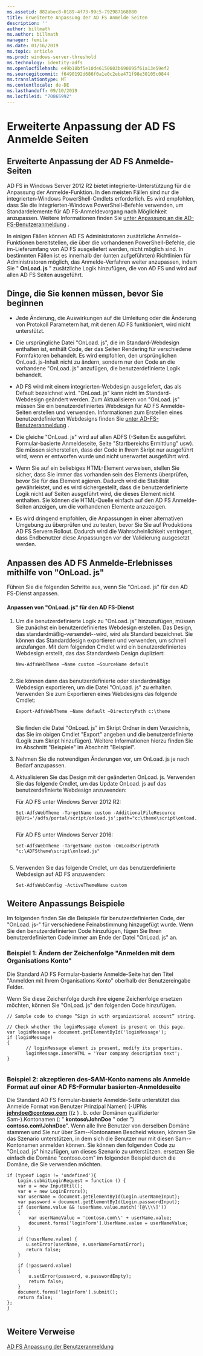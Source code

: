```yaml
---
ms.assetid: 882abec8-0189-4f73-99c5-792987168080
title: Erweiterte Anpassung der AD FS Anmelde Seiten
description: ''
author: billmath
ms.author: billmath
manager: femila
ms.date: 01/16/2019
ms.topic: article
ms.prod: windows-server-threshold
ms.technology: identity-adfs
ms.openlocfilehash: e49b18bf5e10de6150603b690095f61a13e59ef2
ms.sourcegitcommit: f6490192d686f0a1e0c2ebe471f98e30105c0844
ms.translationtype: MT
ms.contentlocale: de-DE
ms.lasthandoff: 09/10/2019
ms.locfileid: "70865992"
---
```

# <a name="advanced-customization-of-ad-fs-sign-in-pages"></a>Erweiterte Anpassung der AD FS Anmelde Seiten

  
## <a name="advanced-customization-of-ad-fs-sign-in-pages"></a>Erweiterte Anpassung der AD FS Anmelde\-Seiten  
AD FS in Windows Server 2012 R2 bietet integrierte\-Unterstützung für die Anpassung der Anmelde\-Funktion. In den meisten Fällen sind nur die integrierten\-Windows PowerShell-Cmdlets erforderlich.  Es wird empfohlen, dass Sie die integrierten\-Windows PowerShell-Befehle verwenden, um Standardelemente für AD FS\-Anmeldevorgang nach Möglichkeit anzupassen.  Weitere Informationen finden Sie [unter Anpassung an die AD-FS-Benutzeranmeldung](AD-FS-user-sign-in-customization.md) .  
  
In einigen Fällen können AD FS Administratoren zusätzliche Anmelde\-Funktionen bereitstellen, die über die vorhandenen PowerShell-Befehle, die im\-Lieferumfang von AD FS ausgeliefert werden, nicht möglich sind. In bestimmten Fällen ist es innerhalb der \(unten aufgeführten\) Richtlinien für Administratoren möglich, das Anmelde\-Verfahren weiter anzupassen, indem Sie " **OnLoad. js** " zusätzliche Logik hinzufügen, die von AD FS und wird auf allen AD FS Seiten ausgeführt.  
  
## <a name="things-to-know-before-you-start"></a>Dinge, die Sie kennen müssen, bevor Sie beginnen  
  
-   Jede Änderung, die Auswirkungen auf die Umleitung oder die Änderung von Protokoll Parametern hat, mit denen AD FS funktioniert, wird nicht unterstützt.
  
-   Die ursprüngliche Datei "OnLoad. js", die im Standard-Webdesign enthalten ist, enthält Code, der das Seiten Rendering für verschiedene Formfaktoren behandelt. Es wird empfohlen, den ursprünglichen OnLoad. js-Inhalt nicht zu ändern, sondern nur den Code an die vorhandene "OnLoad. js" anzufügen, die benutzerdefinierte Logik behandelt.  
  
-   AD FS wird mit einem integrierten\-Webdesign ausgeliefert, das als Default bezeichnet wird. "OnLoad. js" kann nicht im Standard-Webdesign geändert werden. Zum Aktualisieren von "OnLoad. js" müssen Sie ein benutzerdefiniertes Webdesign für AD FS Anmelde\-Seiten erstellen und verwenden.  Informationen zum Erstellen eines benutzerdefinierten Webdesigns finden Sie [unter AD-FS-Benutzeranmeldung](AD-FS-user-sign-in-customization.md) .  
  
-   Die gleiche "OnLoad. js" wird auf allen ADFS \(-Seiten Ex ausgeführt. Formular\-basierte Anmeldeseite, Seite "Startbereichs Ermittlung" usw\). Sie müssen sicherstellen, dass der Code in Ihrem Skript nur ausgeführt wird, wenn er entworfen wurde und nicht unerwartet ausgeführt wird.  
  
-   Wenn Sie auf ein beliebiges HTML-Element verweisen, stellen Sie sicher, dass Sie immer das vorhanden sein des Elements überprüfen, bevor Sie für das Element agieren. Dadurch wird die Stabilität gewährleistet, und es wird sichergestellt, dass die benutzerdefinierte Logik nicht auf Seiten ausgeführt wird, die dieses Element nicht enthalten. Sie können die HTML-Quelle einfach auf den AD FS Anmelde\-Seiten anzeigen, um die vorhandenen Elemente anzuzeigen.  
  
-   Es wird dringend empfohlen, die Anpassungen in einer alternativen Umgebung zu überprüfen und zu testen, bevor Sie Sie auf Produktions AD FS Servern Rollout. Dadurch wird die Wahrscheinlichkeit verringert, dass Endbenutzer diese Anpassungen vor der Validierung ausgesetzt werden.  
  
## <a name="customizing-the-ad-fs-sign-in-experience-by-using-onloadjs"></a>Anpassen des AD FS Anmelde\-Erlebnisses mithilfe von "OnLoad. js"  
Führen Sie die folgenden Schritte aus, wenn Sie "OnLoad. js" für den AD FS-Dienst anpassen.  
  
#### <a name="customizing-onloadjs-for-the-ad-fs-service"></a>Anpassen von "OnLoad. js" für den AD FS-Dienst  
  
1.  Um die benutzerdefinierte Logik zu "OnLoad. js" hinzuzufügen, müssen Sie zunächst ein benutzerdefiniertes Webdesign erstellen. Das Design, das standardmäßig\-versendet\-\-wird, wird als Standard bezeichnet. Sie können das Standarddesign exportieren und verwenden, um schnell anzufangen. Mit dem folgenden Cmdlet wird ein benutzerdefiniertes Webdesign erstellt, das das Standardweb Design dupliziert:  
  
    ```  
    New-AdfsWebTheme –Name custom –SourceName default  
  
    ```  
  
2.  Sie können dann das benutzerdefinierte oder standardmäßige Webdesign exportieren, um die Datei "OnLoad. js" zu erhalten. Verwenden Sie zum Exportieren eines Webdesigns das folgende Cmdlet:  
  
    ```  
    Export-AdfsWebTheme –Name default –DirectoryPath c:\theme  
  
    ```  
  
    Sie finden die Datei "OnLoad. js" im Skript Ordner in dem Verzeichnis, das Sie im obigen Cmdlet "Export" angeben und die benutzerdefinierte \(Logik zum Skript hinzufügen\). Weitere Informationen hierzu finden Sie im Abschnitt "Beispiele" im Abschnitt "Beispiel".  
  
3.  Nehmen Sie die notwendigen Änderungen vor, um OnLoad. js je nach Bedarf anzupassen.  
  
4.  Aktualisieren Sie das Design mit der geänderten OnLoad. js. Verwenden Sie das folgende Cmdlet, um das Update OnLoad. js auf das benutzerdefinierte Webdesign anzuwenden:  

     Für AD FS unter Windows Server 2012 R2:  

    ```  
    Set-AdfsWebTheme -TargetName custom -AdditionalFileResource @{Uri='/adfs/portal/script/onload.js';path="c:\theme\script\onload.js"}  
  
    ```  
    Für AD FS unter Windows Server 2016:

     ```  
    Set-AdfsWebTheme -TargetName custom -OnLoadScriptPath "c:\ADFStheme\script\onload.js"   
  
    ```  
  
5.  Verwenden Sie das folgende Cmdlet, um das benutzerdefinierte Webdesign auf AD FS anzuwenden:  
  
    ```  
    Set-AdfsWebConfig -ActiveThemeName custom  
    ```  
  
## <a name="additional-customization-examples"></a>Weitere Anpassungs Beispiele  
Im folgenden finden Sie die Beispiele für benutzerdefinierten Code, der "OnLoad. js\-" für verschiedene Feinabstimmung hinzugefügt wurde. Wenn Sie den benutzerdefinierten Code hinzufügen, fügen Sie Ihren benutzerdefinierten Code immer am Ende der Datei "OnLoad. js" an.  
  
### <a name="example-1-change-sign-in-with-organizational-account-string"></a>Beispiel 1: Ändern der Zeichenfolge "Anmelden mit dem Organisations Konto"  
Die Standard AD FS Formular\-basierte Anmelde\-Seite hat den Titel "Anmelden mit Ihrem Organisations Konto" oberhalb der Benutzereingabe Felder.  
  
Wenn Sie diese Zeichenfolge durch ihre eigene Zeichenfolge ersetzen möchten, können Sie "OnLoad. js" den folgenden Code hinzufügen.  
  
```  
// Sample code to change “Sign in with organizational account” string.  
  
// Check whether the loginMessage element is present on this page.  
var loginMessage = document.getElementById('loginMessage');  
if (loginMessage)  
{  
       // loginMessage element is present, modify its properties.  
       loginMessage.innerHTML = 'Your company description text';  
}  
  
```  
  
### <a name="example-2-accept-sam-account-name-as-a-login-format-on-an-ad-fs-form-based-sign-in-page"></a>Beispiel 2: akzeptieren des\-SAM-Konto namens als Anmelde Format auf einer AD FS\-Formular basierten\-Anmeldeseite  
Die Standard AD FS Formular\-basierte Anmelde\-Seite unterstützt das Anmelde Format von Benutzer Prinzipal Namen\) \(-UPNs <strong>johndoe@contoso.com</strong> \((z \) . b. oder Domänen qualifizierter Sam\-).Kontonamen \(: " **kontoso\\JohnDoe** " oder "\) **contoso.com\\JohnDoe**". Wenn alle Ihre Benutzer von derselben Domäne stammen und Sie nur über Sam\--Kontonamen Bescheid wissen, können Sie das Szenario unterstützen, in dem sich die Benutzer nur mit diesen Sam\--Kontonamen anmelden können. Sie können den folgenden Code zu "OnLoad. js" hinzufügen, um dieses Szenario zu unterstützen. ersetzen Sie einfach die Domäne "contoso.com" im folgenden Beispiel durch die Domäne, die Sie verwenden möchten.  
  
```  
if (typeof Login != 'undefined'){  
    Login.submitLoginRequest = function () {   
    var u = new InputUtil();  
    var e = new LoginErrors();  
    var userName = document.getElementById(Login.userNameInput);  
    var password = document.getElementById(Login.passwordInput);  
    if (userName.value && !userName.value.match('[@\\\\]'))   
    {  
        var userNameValue = 'contoso.com\\' + userName.value;  
        document.forms['loginForm'].UserName.value = userNameValue;  
    }  
  
    if (!userName.value) {  
       u.setError(userName, e.userNameFormatError);  
       return false;  
    }  
  
    if (!password.value)   
    {  
        u.setError(password, e.passwordEmpty);  
        return false;  
    }  
    document.forms['loginForm'].submit();  
    return false;  
};  
}  
  
```  
  
## <a name="additional-references"></a>Weitere Verweise 
[AD FS Anpassung der Benutzeranmeldung](AD-FS-user-sign-in-customization.md)  
  

